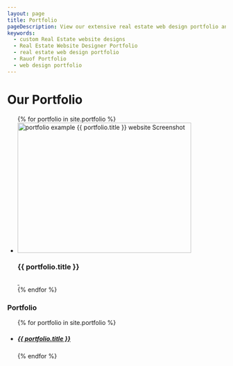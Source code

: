 ```yaml
---
layout: page
title: Portfolio
pageDescription: View our extensive real estate web design portfolio and see how we can help you on your next web project.
keywords:
  - custom Real Estate website designs
  - Real Estate Website Designer Portfolio
  - real estate web design portfolio
  - Rauof Portfolio
  - web design portfolio
---
```


<div id="our-portfolio">
  <h1>Our Portfolio</h1>
  <div class="container">
    <div class="row">
      <section class="col col-sm-8 customSection customCommunities" style="padding-top:0px;">
          <div class="customCommunities-content">
              <ul class="small-block-grid-1 text-center">
              {% for portfolio in site.portfolio %}
                  <li>
                      <div class="community-container"><img src="{{site.url}}{{ portfolio.heroImage }}" alt="portfolio example {{ portfolio.title }} website Screenshot" width="400" height="300">
                          <div class="community-description">
                              <h3>{{ portfolio.title }}</h3>
                          </div>
                          <div class="community-overlay"></div>
                          <div class="community-link-overlay"><a href="{{ portfolio.url | prepend: site.baseurl }}">&nbsp;</a></div>
                      </div>
                  </li>
              {% endfor %}
              </ul>
          </div>
      </section>
      <div class="col col-sm-4 related">
        <h3>Portfolio</h3>
        <ul class="related-posts">
          {% for portfolio in site.portfolio %}
            <li>
              <h5>
                <a href="{{ portfolio.url }}">
                  {{ portfolio.title }}
                </a>
              </h5>
            </li>
          {% endfor %}
        </ul>
      </div>
    </div>
  </div>
</div>
